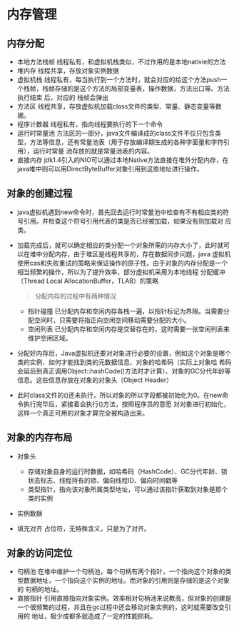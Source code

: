 # 内存管理
## 内存分配
- 本地方法栈帧
  线程私有，和虚拟机栈类似，不过作用的是本地nativie的方法
- 堆内存
  线程共享，存放对象实例数据
- 虚拟机栈
  线程私有，每当执行到一个方法时，就会对应的给这个方法push一个栈帧，栈帧存储的是这个方法的局部变量表，操作数据，方法出口等。方法执行结束  后，对应的
  栈帧会弹出
- 方法区
  线程共享，存放虚拟机加载class文件的类型、常量、静态变量等数据。
- 程序计数器
  线程私有，指向线程要执行的下一个命令
- 运行时常量池
  方法区的一部分，java文件编译成的class文件不仅只包含类型，方法等信息，还有常量池表（用于存放编译期生成的各种字面量和字符引用），运行时常量
  池存放的就是常量池表的内容。
- 直接内存
  jdk1.4引入的NIO可以通过本地Native方法直接在堆外分配内存，在java堆中则可以用DirectByteBuffer对象引用到这些地址进行操作。

## 对象的创建过程
- java虚拟机遇到new命令时，首先回去运行时常量池中检查有不有相应类的符号引用。并检查这个符号引用代表的类是否已经被加载，如果没有则加载对   应类。
- 加载完成后，就可以确定相应的类分配一个对象所需的内存大小了，此时就可以在堆中分配内存，由于堆区是线程共享的，存在数据同步问题，java
  虚拟机使用cas和失败重试的策略来保证操作的原子性。由于对象的内存分配是一个相当频繁的操作，所以为了提升效率，部分虚拟机采用为本地线程   分配缓冲（Thread Local AllocationBuffer，TLAB）的策略
  > 分配内存的过程中有两种情况
  - 指针碰撞
    已分配内存和空闲内存各栈一遍，以指针标记为界限。当需要分配空间时，只需要将指正向空闲空间移动需要分配的大小。
  - 空闲列表
    已分配内存和空闲内存是交替存在的，这时需要一张空闲列表来维护空闲区域。
    
- 分配好内存后，Java虚拟机还要对对象进行必要的设置，例如这个对象是哪个类的实例、如何才能找到类的元数据信息、对象的哈希码（实际上对象哈    希码会延后到真正调用Object::hashCode()方法时才计算）、对象的GC分代年龄等信息。这些信息存放在对象的对象头（Object Header）

- 此时class文件的<init>()还未执行，所以对象的所以字段都被初始化为0。在new命令执行完毕后，紧接着会执行<init>()方法，按照程序员的意愿   对对象进行初始化，这样一个真正可用的对象才算完全被构造出来。

## 对象的内存布局
- 对象头
  - 存储对象自身的运行时数据，如哈希码（HashCode）、GC分代年龄、锁状态标志、线程持有的锁、偏向线程ID、偏向时间戳等
  - 类型指针，指向该对象所属类型地址，可以通过该指针获取到对象是那个类的实例
- 实例数据
  
- 填充对齐
  占位符，无特殊含义，只是为了对齐。
  
## 对象的访问定位
- 句柄池
  在堆中维护一个句柄池，每个句柄有两个指针，一个指向这个对象的类型数据地址，一个指向这个实例的地址。而对象的引用则是存储的是这个对象的   句柄的地址。
- 直接指针
  引用直接指向对象实例。效率相对句柄池来说教高，但对象的创建是一个很频繁的过程，并且在gc过程中还会移动对象实例的，这时就需要改变引用的   地址，极少成都多就造成了一定的性能损耗。
